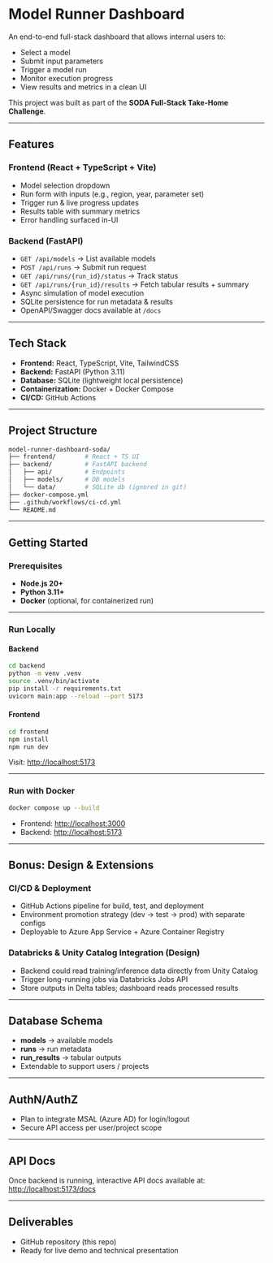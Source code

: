 # Model Runner Dashboard

An end-to-end full-stack dashboard that allows internal users to:
- Select a model
- Submit input parameters
- Trigger a model run
- Monitor execution progress
- View results and metrics in a clean UI

This project was built as part of the **SODA Full-Stack Take-Home Challenge**.

---

## Features

### Frontend (React + TypeScript + Vite)
- Model selection dropdown
- Run form with inputs (e.g., region, year, parameter set)
- Trigger run & live progress updates
- Results table with summary metrics
- Error handling surfaced in-UI

### Backend (FastAPI)
- `GET /api/models` → List available models
- `POST /api/runs` → Submit run request
- `GET /api/runs/{run_id}/status` → Track status
- `GET /api/runs/{run_id}/results` → Fetch tabular results + summary
- Async simulation of model execution
- SQLite persistence for run metadata & results
- OpenAPI/Swagger docs available at `/docs`

---

## Tech Stack

- **Frontend:** React, TypeScript, Vite, TailwindCSS  
- **Backend:** FastAPI (Python 3.11)  
- **Database:** SQLite (lightweight local persistence)  
- **Containerization:** Docker + Docker Compose  
- **CI/CD:** GitHub Actions  

---

## Project Structure

```bash
model-runner-dashboard-soda/
├── frontend/        # React + TS UI
├── backend/         # FastAPI backend
│   ├── api/         # Endpoints
│   ├── models/      # DB models
│   └── data/        # SQLite db (ignored in git)
├── docker-compose.yml
├── .github/workflows/ci-cd.yml
└── README.md
```

---

## Getting Started

### Prerequisites

- **Node.js 20+**
- **Python 3.11+**
- **Docker** (optional, for containerized run)

---

### Run Locally

#### Backend

```bash
cd backend
python -m venv .venv
source .venv/bin/activate
pip install -r requirements.txt
uvicorn main:app --reload --port 5173
```

#### Frontend

```bash
cd frontend
npm install
npm run dev
```

Visit: [http://localhost:5173](http://localhost:5173)

---

### Run with Docker

```bash
docker compose up --build
```

- Frontend: [http://localhost:3000](http://localhost:3000)
- Backend: [http://localhost:5173](http://localhost:5173)

---

## Bonus: Design & Extensions

### CI/CD & Deployment
- GitHub Actions pipeline for build, test, and deployment
- Environment promotion strategy (dev → test → prod) with separate configs
- Deployable to Azure App Service + Azure Container Registry

### Databricks & Unity Catalog Integration (Design)
- Backend could read training/inference data directly from Unity Catalog
- Trigger long-running jobs via Databricks Jobs API
- Store outputs in Delta tables; dashboard reads processed results

---

## Database Schema

- **models** → available models
- **runs** → run metadata
- **run_results** → tabular outputs
- Extendable to support users / projects

---

## AuthN/AuthZ

- Plan to integrate MSAL (Azure AD) for login/logout
- Secure API access per user/project scope

---

## API Docs

Once backend is running, interactive API docs available at:  
[http://localhost:5173/docs](http://localhost:5173/docs)

---

## Deliverables

- GitHub repository (this repo)
- Ready for live demo and technical presentation
